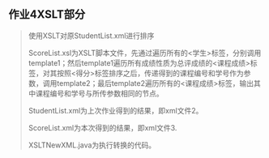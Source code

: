 ## 作业4XSLT部分

>使用XSLT对原StudentList.xml进行排序
>
>ScoreList.xsl为XSLT脚本文件，先通过遍历所有的<学生>标签，分别调用template1；然后template1遍历所有成绩性质为总评成绩的<课程成绩>标签，对其按照<得分>标签排序之后，传递得到的课程编号和学号作为参数，调用template2；最后template2遍历所有的<课程成绩>标签，输出其中课程编号和学号与所传参数相同的节点。
>
>StudentList.xml为上次作业得到的结果，即xml文件2。
>
>ScoreList.xml为本次得到的结果，即xml文件3.
>
>XSLTNewXML.java为执行转换的代码。
